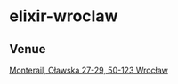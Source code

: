 # elixir-wroclaw

## Venue

[Monterail, Oławska 27-29, 50-123 Wrocław](https://goo.gl/maps/M6nAiiBuz7z)
